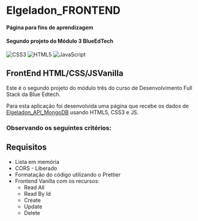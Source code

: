 # Elgeladon_FRONTEND

#### Página para fins de aprendizagem

#### Segundo projeto do Módulo 3 BlueEdTech

![CSS3](https://img.shields.io/badge/css3-%231572B6.svg?logo=css3&logoColor=white&style=plastic)
![HTML5](https://img.shields.io/badge/html5-%23E34F26.svg?logo=html5&logoColor=white&style=plastic)
![JavaScript](https://img.shields.io/badge/javascript-%23323330.svg?logo=javascript&logoColor=%23F7DF1E&style=plastic)

## FrontEnd HTML/CSS/JSVanilla

Este é o segundo projeto do módulo três do curso de Desenvolvimento Full Stack da Blue Edtech.

Para esta aplicação foi desenvolvida uma página que recebe os dados de <a href="https://github.com/santos95mat/Elgeladon_API_MongoDB">Elgeladon_API_MongoDB</a> usando HTML5, CSS3 e JS.

### Observando os seguintes critérios:

## Requisitos

- Lista em memória
- CORS - Liberado
- Formatação do código utilizando o Prettier
- Frontend Vanilla com os recursos:
  - Read All
  - Read By Id
  - Create
  - Update
  - Delete
